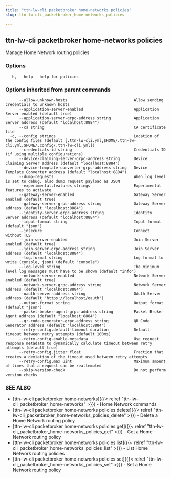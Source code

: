 ```yaml
---
title: "ttn-lw-cli packetbroker home-networks policies"
slug: ttn-lw-cli_packetbroker_home-networks_policies

---
```


## ttn-lw-cli packetbroker home-networks policies

Manage Home Network routing policies

### Options

```
  -h, --help   help for policies
```

### Options inherited from parent commands

```
      --allow-unknown-hosts                             Allow sending credentials to unknown hosts
      --application-server-enabled                      Application Server enabled (default true)
      --application-server-grpc-address string          Application Server address (default "localhost:8884")
      --ca string                                       CA certificate file
  -c, --config strings                                  Location of the config files (default [.ttn-lw-cli.yml,$HOME/.ttn-lw-cli.yml,$HOME/.config/.ttn-lw-cli.yml])
      --credentials-id string                           Credentials ID (if using multiple configurations)
      --device-claiming-server-grpc-address string      Device Claiming Server address (default "localhost:8884")
      --device-template-converter-grpc-address string   Device Template Converter address (default "localhost:8884")
      --dump-requests                                   When log level is set to debug, also dump request payload as JSON
      --experimental.features strings                   Experimental features to activate
      --gateway-server-enabled                          Gateway Server enabled (default true)
      --gateway-server-grpc-address string              Gateway Server address (default "localhost:8884")
      --identity-server-grpc-address string             Identity Server address (default "localhost:8884")
      --input-format string                             Input format (default "json")
      --insecure                                        Connect without TLS
      --join-server-enabled                             Join Server enabled (default true)
      --join-server-grpc-address string                 Join Server address (default "localhost:8884")
      --log.format string                               Log format to write (console, json) (default "console")
      --log.level string                                The minimum level log messages must have to be shown (default "info")
      --network-server-enabled                          Network Server enabled (default true)
      --network-server-grpc-address string              Network Server address (default "localhost:8884")
      --oauth-server-address string                     OAuth Server address (default "https://localhost/oauth")
      --output-format string                            Output format (default "json")
      --packet-broker-agent-grpc-address string         Packet Broker Agent address (default "localhost:8884")
      --qr-code-generator-grpc-address string           QR Code Generator address (default "localhost:8884")
      --retry-config.default-timeout duration           Default timeout between retry attempts (default 100ms)
      --retry-config.enable-metadata                    Use request response metadata to dynamically calculate timeout between retry attempts (default true)
      --retry-config.jitter float                       Fraction that creates a deviation of the timeout used between retry attempts
      --retry-config.max uint                           Maximum amount of times that a request can be reattempted
      --skip-version-check                              Do not perform version checks
```

### SEE ALSO

* [ttn-lw-cli packetbroker home-networks]({{< relref "ttn-lw-cli_packetbroker_home-networks" >}})	 - Home Network commands
* [ttn-lw-cli packetbroker home-networks policies delete]({{< relref "ttn-lw-cli_packetbroker_home-networks_policies_delete" >}})	 - Delete a Home Network routing policy
* [ttn-lw-cli packetbroker home-networks policies get]({{< relref "ttn-lw-cli_packetbroker_home-networks_policies_get" >}})	 - Get a Home Network routing policy
* [ttn-lw-cli packetbroker home-networks policies list]({{< relref "ttn-lw-cli_packetbroker_home-networks_policies_list" >}})	 - List Home Network routing policies
* [ttn-lw-cli packetbroker home-networks policies set]({{< relref "ttn-lw-cli_packetbroker_home-networks_policies_set" >}})	 - Set a Home Network routing policy

